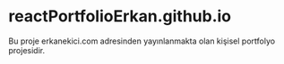 # reactPortfolioErkan.github.io

Bu proje erkanekici.com adresinden yayınlanmakta olan kişisel portfolyo projesidir.